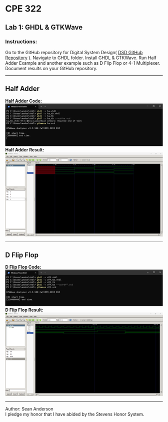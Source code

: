 # CPE 322
## Lab 1: GHDL & GTKWave
### Instructions:
Go to the GitHub repository for Digital System Design( 
[DSD GitHub Repository](https://github.com/kevinwlu/dsd.git)
). Navigate to GHDL folder. Install GHDL & GTKWave. Run Half Adder Example and another example such as D Flip Flop or 4-1 Multiplexer. 
Document results on your GitHub repository. 

---

## Half Adder
**Half Adder Code:**
![Half Adder Code](Lab1Images/HalfAdderCode.png)
**Half Adder Result:**
![Half Adder Results](Lab1Images/HalfAdderResult.png)

---
## D Flip Flop
**D Flip Flop Code:**
![D Flip Flop  Code](Lab1Images/DFlipFlopCode.png)
**D Flip Flop Result:**
![D Flip Flop  Code](Lab1Images/DFlipFlopResult.png)

---

Author: Sean Anderson </br>
I pledge my honor that I have abided by the Stevens Honor System.
